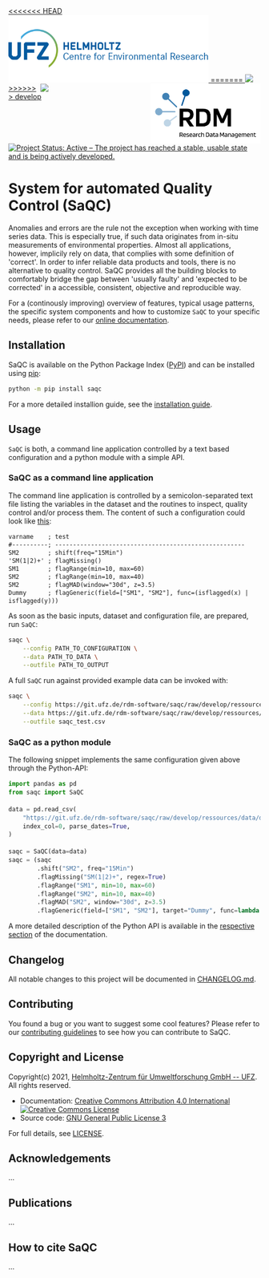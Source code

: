 <a href="https://www.ufz.de/index.php?en=33573">
<<<<<<< HEAD
    <img src="sphinx-doc/ressources/images/Representative/UFZLogo.png" width="400"/>
</a>

<a href="https://www.ufz.de/index.php?en=45348">
    <img src="sphinx-doc/ressources/images/Representative/RDMLogo.png" align="right" width="220"/>
=======
    <img src="https://git.ufz.de/rdm-software/saqc/raw/develop/sphinxdoc/ressources/images/Representative/UFZLogo.png" width="400"/>
</a>

<a href="https://www.ufz.de/index.php?en=45348">
    <img src="https://git.ufz.de/rdm-software/saqc/raw/develop/sphinxdoc/ressources/images/Representative/RDMLogo.png" align="right" width="220"/>
>>>>>>> develop
</a>

[![Project Status: Active – The project has reached a stable, usable state and is being actively developed.](https://www.repostatus.org/badges/latest/active.svg)](https://www.repostatus.org/#active)


# System for automated Quality Control (SaQC)

Anomalies and errors are the rule not the exception when working with 
time series data. This is especially true, if such data originates
from in-situ measurements of environmental properties. 
Almost all applications, however, implicily rely on data, that complies
with some definition of 'correct'. 
In order to infer reliable data products and tools, there is no alternative
to quality control. SaQC provides all the building blocks to comfortably
bridge the gap between 'usually faulty' and 'expected to be corrected' in 
a accessible, consistent, objective and reproducible way.

For a (continously improving) overview of features, typical usage patterns,
the specific system components and how to customize `SaQC` to your specific
needs, please refer to our
[online documentation](https://rdm-software.pages.ufz.de/saqc/index.html).


## Installation

SaQC is available on the Python Package Index ([PyPI](https://pypi.org/)) and
can be installed using [pip](https://pip.pypa.io/en/stable/):
```sh
python -m pip install saqc
```
For a more detailed installion guide, see the [installation guide](https://rdm-software.pages.ufz.de/saqc/getting_started/InstallationGuide.html).

## Usage

`SaQC` is both, a command line application controlled by a text based configuration
and a python module with a simple API.

### SaQC as a command line application
The command line application is controlled by a semicolon-separated text
file listing the variables in the dataset and the routines to inspect,
quality control and/or process them. The content of such a configuration
could look like [this](https://git.ufz.de/rdm-software/saqc/raw/develop/ressources/data/config.csv):

```
varname    ; test
#----------; -----------------------------------------------------
SM2        ; shift(freq="15Min")
'SM(1|2)+' ; flagMissing()
SM1        ; flagRange(min=10, max=60)
SM2        ; flagRange(min=10, max=40)
SM2        ; flagMAD(window="30d", z=3.5)
Dummy      ; flagGeneric(field=["SM1", "SM2"], func=(isflagged(x) | isflagged(y)))
```

As soon as the basic inputs, dataset and configuration file, are
prepared, run `SaQC`:
```sh
saqc \
    --config PATH_TO_CONFIGURATION \
    --data PATH_TO_DATA \
    --outfile PATH_TO_OUTPUT
```

A full `SaQC` run against provided example data can be invoked with:
```sh
saqc \
    --config https://git.ufz.de/rdm-software/saqc/raw/develop/ressources/data/config.csv \
    --data https://git.ufz.de/rdm-software/saqc/raw/develop/ressources/data/data.csv \
    --outfile saqc_test.csv
```

### SaQC as a python module

The following snippet implements the same configuration given above through
the Python-API:

```python
import pandas as pd
from saqc import SaQC

data = pd.read_csv(
    "https://git.ufz.de/rdm-software/saqc/raw/develop/ressources/data/data.csv",
    index_col=0, parse_dates=True,
)

saqc = SaQC(data=data)
saqc = (saqc
        .shift("SM2", freq="15Min")
        .flagMissing("SM(1|2)+", regex=True)
        .flagRange("SM1", min=10, max=60)
        .flagRange("SM2", min=10, max=40)
        .flagMAD("SM2", window="30d", z=3.5)
        .flagGeneric(field=["SM1", "SM2"], target="Dummy", func=lambda x, y: (isflagged(x) | isflagged(y))))
```

A more detailed description of the Python API is available in the 
[respective section](https://rdm-software.pages.ufz.de/saqc/getting_started/TutorialAPI.html)
of the documentation.

## Changelog
All notable changes to this project will be documented in [CHANGELOG.md](CHANGELOG.md).

## Contributing
You found a bug or you want to suggest some cool features? Please refer to our [contributing guidelines](CONTRIBUTING.md) to see how you can contribute to SaQC.

## Copyright and License
Copyright(c) 2021, [Helmholtz-Zentrum für Umweltforschung GmbH -- UFZ](https://www.ufz.de). All rights reserved.

- Documentation: [Creative Commons Attribution 4.0 International](https://creativecommons.org/licenses/by/4.0/) <a rel="license" href="http://creativecommons.org/licenses/by/4.0/"><img alt="Creative Commons License" style="border-width:0" src="https://i.creativecommons.org/l/by/4.0/80x15.png" /></a>
- Source code: [GNU General Public License 3](https://www.gnu.org/licenses/gpl-3.0.html)

For full details, see [LICENSE](LICENSE.md).

## Acknowledgements
...

## Publications
...

## How to cite SaQC
... 

